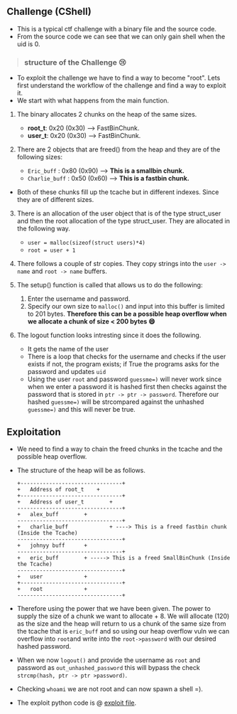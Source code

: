 ## Challenge __(CShell)__

- This is a typical ctf challenge with a binary file and the source code.
- From the source code we can see that we can only gain shell when the 
uid is 0.

> ###  structure of the Challenge :cry: 

- To exploit the challenge we have to find a way to become "root". Lets first 
understand the workflow of the challenge and find a way to exploit it.
- We start with what happens from the main function.

1. The binary allocates 2 chunks on the heap of the same sizes. 
	* **root_t**: 0x20 (0x30) -->  FastBinChunk.
	* **user_t**: 0x20 (0x30) -->  FastBinChunk.

2. There are 2 objects that are freed() from the heap and they are of the 
following sizes:
	* `Eric_buff` : 0x80 (0x90) --> **This is a smallbin chunk.**
	* `Charlie_buff` : 0x50 (0x60) --> **This is a fastbin chunk.**
- Both of these chunks fill up the tcache but in different indexes. Since they 
are of different sizes.

3. There is an allocation of the user object that is of the type struct_user and 
then the root allocation of the type struct_user. They are allocated in the following
way.
	* `user = malloc(sizeof(struct users)*4)`
	* `root = user + 1`

4. There follows a couple of str copies. They copy strings into the `user -> name`
and `root -> name` buffers.

5. The setup() function is called that allows us to do the following:
	1. Enter the username and password.
	2. Specify our own size to `malloc()` and input into this buffer
	is limited to 201 bytes. __Therefore this can be a possible heap 
	overflow when we allocate a chunk of size < 200 bytes :smile:__
	

7. The logout function looks intresting since it does the following.
	* It gets the name of the user 
	* There is a loop that checks for the username and checks if the 
	user exists if not, the program exists; if True the programs asks for 
	the password and updates `uid`
	* Using the user `root` and password `guessme=)` will never work since
	when we enter a password it is hashed first then checks against the password
	that is stored in `ptr -> ptr -> password`. Therefore our hashed `guessme=)` will
	be strcompared against the unhashed `guessme=)` and this will never be true.

## Exploitation

- We need to find a way to chain the freed chunks in the tcache and the possible heap overflow.
- The structure of the heap will be as follows.
 
	```
	+--------------------------------+
	+ 	Address of root_t	 +
	+--------------------------------+
	+	Address of user_t        +
	---------------------------------+
	+ 	alex_buff		 +
	---------------------------------+
	+	charlie_buff 	         + ----> This is a freed fastbin chunk (Inside the Tcache)
	---------------------------------+	
	+	johnyy buff		 +
	---------------------------------+
	+	eric_buff		 + -----> This is a freed SmallBinChunk (Inside the Tcache)
	---------------------------------+
	+	user			 +
	+--------------------------------+
	+ 	root 			 +
	---------------------------------+
	```
- Therefore using the power that we have been given. The power to supply the size of
a chunk we want to allocate + 8. We will allocate (120) as the size and the heap will return 
to us a chunk of the same size from the tcache that is `eric_buff` and so 
using our heap overflow vuln we can overflow into `root`and write into the `root->password`
with our desired hashed password.
- When we now `logout()` and provide the username as `root` and password as `out_unhashed_password`
this will bypass the check `strcmp(hash, ptr -> ptr >password)`.
- Checking `whoami` we are not root and can now spawn a shell =).
- The exploit python code is @ [exploit file](asd.py).





